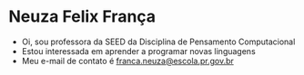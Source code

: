 #  Neuza Felix França



- Oi, sou  professora da  SEED da Disciplina de Pensamento Computacional
- Estou interessada em aprender a programar novas linguagens
- Meu e-mail de contato é franca.neuza@escola.pr.gov.br
